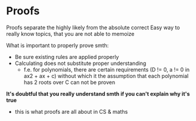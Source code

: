 # Proofs

Proofs separate the highly likely from the absolute correct
Easy way to really know topics, that you are not able to memoize

What is important to properly prove smth:

- Be sure existing rules are applied properly
- Calculating does not substitute proper understanding
  - f.e. for polynomials, there are certain requirements
    (D != 0, a != 0 in ax2 + ax + c) without which it
    the assumption that each polynomial has 2 roots over C
    can not be proven

**It's doubtful that you really understand smth if you can't explain why it's true**

- this is what proofs are all about in CS & maths
